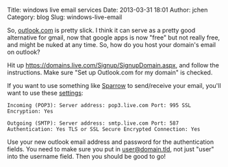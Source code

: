 Title: windows live email services
Date: 2013-03-31 18:01
Author: jchen
Category: blog
Slug: windows-live-email

So, [outlook.com][] is pretty slick. I think it can serve as a pretty
good alternative for gmail, now that google apps is now "free" but not
really free, and might be nuked at any time. So, how do you host your
domain's email on outlook?

Hit up <https://domains.live.com/Signup/SignupDomain.aspx>, and follow
the instructions. Make sure "Set up Outlook.com for my domain" is
checked.

If you want to use something like [Sparrow][] to send/receive your
email, you'll want to use these [settings][]:

`Incoming (POP3): Server address: pop3.live.com Port: 995 SSL Encryption: Yes`

`Outgoing (SMTP): Server address: smtp.live.com Port: 587 Authentication: Yes TLS or SSL Secure Encrypted Connection: Yes`

Use your new outlook email address and password for the authentication
fields. You need to make sure you put in user@domain.tld, not just
"user" into the username field. Then you should be good to go!

  [outlook.com]: http://outlook.com "outlook.com"
  [Sparrow]: http://www.sparrowmailapp.com/ "sparrow"
  [settings]: http://windows.microsoft.com/en-US/windows/outlook/send-receive-from-app
    "outlook pop3 smtp"
